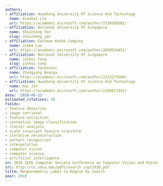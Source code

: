 ```yaml
---
authors:
- affiliation: Huazhong University Of Science And Technology
  name: Xiaobai Liu
  url: https://academic.microsoft.com/author/2336588302/
- affiliation: National University Of Singapore
  name: Shuicheng Yan
  slug: shuicheng_yan
- affiliation: Eastman Kodak Company
  name: Jiebo Luo
  url: https://academic.microsoft.com/author/2059910451/
- affiliation: National University Of Singapore
  name: Jinhui Tang
  slug: jinhui_tang
- affiliation: Panasonic
  name: Zhongyang Huango
  url: https://academic.microsoft.com/author/2222275560/
- affiliation: Huazhong University Of Science And Technology
  name: Hai Jin
  url: https://academic.microsoft.com/author/2168417342/
date: '2010-06-13'
estimated_citations: 18
fields:
- feature detection
- image retrieval
- feature extraction
- contextual image classification
- cluster analysis
- scale invariant feature transform
- iterative reconstruction
- pattern recognition
- interpolation
- computer vision
- computer science
- artificial intelligence
in: 2010 IEEE Computer Society Conference on Computer Vision and Pattern Recognition
src: http://cv.sdsu.edu/pdfs/search_cvpr2010.pdf
title: Nonparametric Label-to-Region by search
year: 2010
---
```

